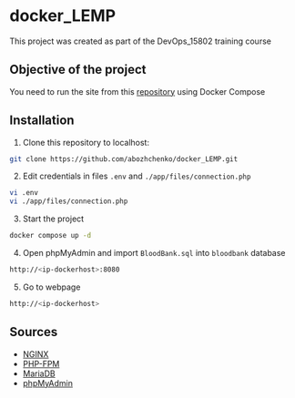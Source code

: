 # docker_LEMP
This project was created as part of the DevOps_15802 training course

## Objective of the project
You need to run the site from this [repository](https://github.com/mentorchita/Blood-Bank-Management-System) using Docker Compose

## Installation
1. Clone this repository to localhost:
```sh
git clone https://github.com/abozhchenko/docker_LEMP.git
```
2. Edit credentials in files `.env` and `./app/files/connection.php` 
```sh
vi .env
vi ./app/files/connection.php
```
3. Start the project
```sh
docker compose up -d
```
4. Open phpMyAdmin and import `BloodBank.sql` into `bloodbank` database
```sh
http://<ip-dockerhost>:8080
```
5. Go to webpage 
```sh
http://<ip-dockerhost>
```

## Sources
- [NGINX](https://hub.docker.com/_/nginx)
- [PHP-FPM](https://hub.docker.com/r/bitnami/php-fpm)
- [MariaDB](https://hub.docker.com/_/mariadb)
- [phpMyAdmin](https://hub.docker.com/_/phpmyadmin)
